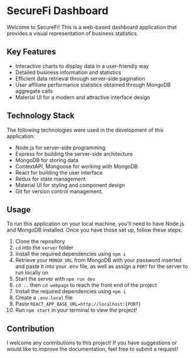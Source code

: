 # SecureFi Dashboard
Welcome to SecureFi! This is a web-based dashboard application that provides a visual representation of business statistics.

## Key Features
- Interactive charts to display data in a user-friendly way
- Detailed business information and statistics
- Efficient data retrieval through server-side pagination
- User affiliate performance statistics obtained through MongoDB aggregate calls
- Material UI for a modern and attractive interface design

## Technology Stack
The following technologies were used in the development of this application:
- Node.js for server-side programming
- Express for building the server-side architecture
- MongoDB for storing data
- ContextAPI, Mongoose for working with MongoDB
- React for building the user interface
- Redux for state management
- Material UI for styling and component design
- Git for version control management.

## Usage
To run this application on your local machine, you'll need to have Node.js and MongoDB installed. Once you have those set up, follow these steps:
1. Clone the repository
2. `cd` into the `server` folder
3. Install the required dependencies using `npm i`
4. Retrieve your `MONGO_URL` from MongoDB with your password inserted and paste it into your .env file, as well as assign a `PORT` for the server to run locally on
5. Start the server with `npm run dev`
6. `cd ..` then `cd webpage` to reach the front end of the project
7. Install the required dependencies using `npm i`
8. Create a `.env.local` file
9. Paste `REACT_APP_BASE_URL=http://localhost:{PORT}`
10. Run `npm start` in your terminal to view the project!

## Contribution
I welcome any contributions to this project! If you have suggestions or would like to improve the documentation, feel free to submit a request!


